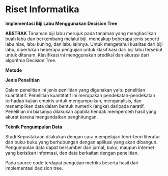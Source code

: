 # Riset Informatika
**Implementasi Biji Labu Menggunakan Decision Tree**

**ABSTRAK**
Tanaman biji labu merujuk pada tanaman yang menghasilkan buah labu dan berkembang melalui biji. 
mencakup beberapa jenis seperti labu hias, labu kuning, dan labu lainnya. Untuk mengetahui kualitas dari 
biji labu, diperlukan beberapa pengujian untuk klasifikasi dari biji labu tersebut untuk ditanam. Klasifikasi 
ini menggunakan prediksi dan akurasi dari algoritma Decision Tree.

**Metode**


**Jenis Penelitian**


Dalam penelitian ini jenis penilitian yang digunakan yaitu penelitian kuantitatif. Penelitian 
kuantitatif ini merupakan pendekatan-pendekatan terhadap kajian empiris untuk mengumpulkan, 
menganalisis, dan menampilkan data dalam bentuk numerik (angka) daripada naratif. Penelitian 
ini biasanya dilakukan apabila hendak memperoleh hasil yang akurat karena mengandalkan 
penghitungan. 


**Teknik Pengumpulan Data**


Studi Kepustakaan dilakukan dengan cara mempelajari teori-teori literatur dan buku-buku 
yang berhubungan dengan aplikasi yang akan dibangun. Pengumpulan data dapat bersumber dari 
jurnal, buku, maupun internet yang berisikan informasi, dan data berkaitan dengan penelitian. 

Pada source code terdapat pengujian metriks beserta hasil dari implementasi decision tree.
